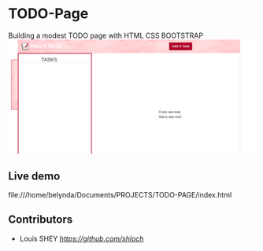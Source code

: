 # TODO-Page
Building a modest TODO page with HTML CSS BOOTSTRAP
![alt text](https://github.com/Shimele/TODO-Page/blob/master/img/todo.png)

## Live demo

file:///home/belynda/Documents/PROJECTS/TODO-PAGE/index.html

## Contributors

- Louis SHEY _https://github.com/shloch_

